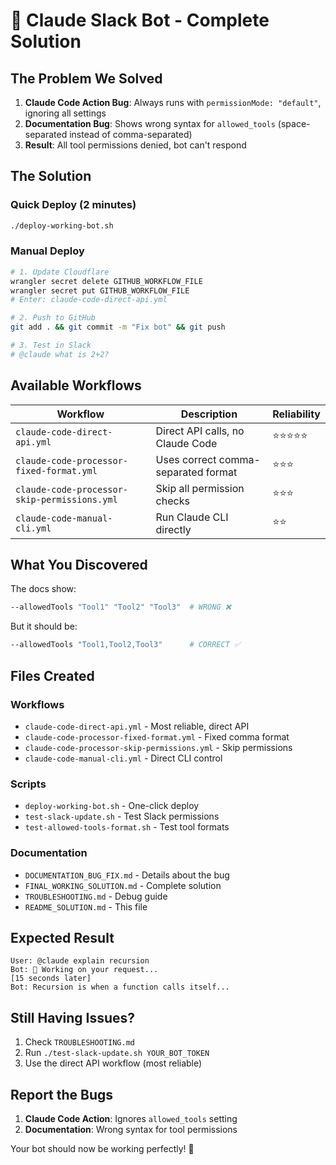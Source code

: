 # 🚀 Claude Slack Bot - Complete Solution

## The Problem We Solved

1. **Claude Code Action Bug**: Always runs with `permissionMode: "default"`, ignoring all settings
2. **Documentation Bug**: Shows wrong syntax for `allowed_tools` (space-separated instead of comma-separated)
3. **Result**: All tool permissions denied, bot can't respond

## The Solution

### Quick Deploy (2 minutes)
```bash
./deploy-working-bot.sh
```

### Manual Deploy
```bash
# 1. Update Cloudflare
wrangler secret delete GITHUB_WORKFLOW_FILE
wrangler secret put GITHUB_WORKFLOW_FILE
# Enter: claude-code-direct-api.yml

# 2. Push to GitHub  
git add . && git commit -m "Fix bot" && git push

# 3. Test in Slack
# @claude what is 2+2?
```

## Available Workflows

| Workflow | Description | Reliability |
|----------|-------------|-------------|
| `claude-code-direct-api.yml` | Direct API calls, no Claude Code | ⭐⭐⭐⭐⭐ |
| `claude-code-processor-fixed-format.yml` | Uses correct comma-separated format | ⭐⭐⭐ |
| `claude-code-processor-skip-permissions.yml` | Skip all permission checks | ⭐⭐⭐ |
| `claude-code-manual-cli.yml` | Run Claude CLI directly | ⭐⭐ |

## What You Discovered

The docs show:
```bash
--allowedTools "Tool1" "Tool2" "Tool3"  # WRONG ❌
```

But it should be:
```bash
--allowedTools "Tool1,Tool2,Tool3"      # CORRECT ✅
```

## Files Created

### Workflows
- `claude-code-direct-api.yml` - Most reliable, direct API
- `claude-code-processor-fixed-format.yml` - Fixed comma format
- `claude-code-processor-skip-permissions.yml` - Skip permissions
- `claude-code-manual-cli.yml` - Direct CLI control

### Scripts
- `deploy-working-bot.sh` - One-click deploy
- `test-slack-update.sh` - Test Slack permissions
- `test-allowed-tools-format.sh` - Test tool formats

### Documentation
- `DOCUMENTATION_BUG_FIX.md` - Details about the bug
- `FINAL_WORKING_SOLUTION.md` - Complete solution
- `TROUBLESHOOTING.md` - Debug guide
- `README_SOLUTION.md` - This file

## Expected Result

```
User: @claude explain recursion
Bot: 🤔 Working on your request...
[15 seconds later]
Bot: Recursion is when a function calls itself...
```

## Still Having Issues?

1. Check `TROUBLESHOOTING.md`
2. Run `./test-slack-update.sh YOUR_BOT_TOKEN`
3. Use the direct API workflow (most reliable)

## Report the Bugs

1. **Claude Code Action**: Ignores `allowed_tools` setting
2. **Documentation**: Wrong syntax for tool permissions

Your bot should now be working perfectly! 🎉